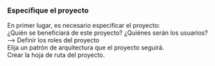 ### Especifique el proyecto
En primer lugar, es necesario especificar el proyecto:\
¿Quién se beneficiará de este proyecto? ¿Quiénes serán los usuarios? \
--> Definir los roles del proyecto\
Elija un patrón de arquitectura que el proyecto seguirá.\
Crear la hoja de ruta del proyecto.
